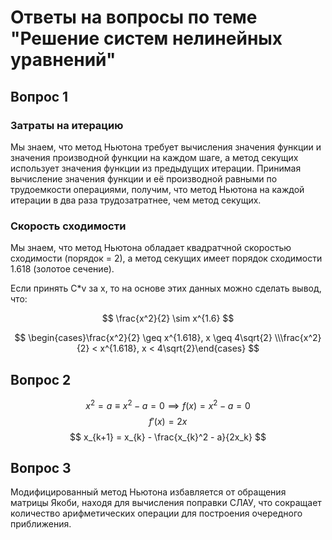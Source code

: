 # Ответы на вопросы по теме "Решение систем нелинейных уравнений"

## Вопрос 1

### Затраты на итерацию

Мы знаем, что метод Ньютона требует вычисления значения функции и значения производной функции на каждом шаге, а метод секущих использует значения функции из предыдущих итерации. Принимая вычисление значения функции и её производной равными по трудоемкости операциями, получим, что метод Ньютона на каждой итерации в два раза трудозатратнее, чем метод секущих.

### Скорость сходимости

Мы знаем, что метод Ньютона обладает квадратчной скоростью сходимости (порядок = 2), а метод секущих имеет порядок сходимости 1.618 (золотое сечение).

Если принять C*v за x, то на основе этих данных можно сделать вывод, что:

$$
\frac{x^2}{2} \sim x^{1.6}
$$

$$
\begin{cases}\frac{x^2}{2} \geq x^{1.618}, x \geq 4\sqrt{2} \\\frac{x^2}{2} < x^{1.618}, x < 4\sqrt{2}\end{cases}
$$

## Вопрос 2

$$
x^2 = a \equiv x^2-a = 0 \implies f(x) = x^2 - a = 0 
$$
$$
f'(x) = 2x 
$$
$$
x_{k+1} = x_{k} - \frac{x_{k}^2 - a}{2x_k}
$$

## Вопрос 3

Модифицированный метод Ньютона избавляется от обращения матрицы Якоби, находя для вычисления поправки СЛАУ, что сокращает количество арифметических операции для построения очередного приближения.
